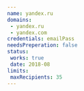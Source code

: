 ```yaml
---
name: yandex.ru
domains:
 - yandex.ru
 - yandex.com
credentials: emailPass
needsPreperation: false
status:
 works: true
 date: 2018-08
limits:
 maxRecipients: 35
---
```

